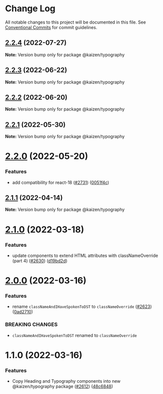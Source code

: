 # Change Log

All notable changes to this project will be documented in this file.
See [Conventional Commits](https://conventionalcommits.org) for commit guidelines.

## [2.2.4](https://github.com/cultureamp/kaizen-design-system/compare/@kaizen/typography@2.2.3...@kaizen/typography@2.2.4) (2022-07-27)

**Note:** Version bump only for package @kaizen/typography





## [2.2.3](https://github.com/cultureamp/kaizen-design-system/compare/@kaizen/typography@2.2.2...@kaizen/typography@2.2.3) (2022-06-22)

**Note:** Version bump only for package @kaizen/typography





## [2.2.2](https://github.com/cultureamp/kaizen-design-system/compare/@kaizen/typography@2.2.1...@kaizen/typography@2.2.2) (2022-06-20)

**Note:** Version bump only for package @kaizen/typography





## [2.2.1](https://github.com/cultureamp/kaizen-design-system/compare/@kaizen/typography@2.2.0...@kaizen/typography@2.2.1) (2022-05-30)

**Note:** Version bump only for package @kaizen/typography





# [2.2.0](https://github.com/cultureamp/kaizen-design-system/compare/@kaizen/typography@2.1.1...@kaizen/typography@2.2.0) (2022-05-20)


### Features

* add compatibility for react-18 ([#2731](https://github.com/cultureamp/kaizen-design-system/issues/2731)) ([0051f4c](https://github.com/cultureamp/kaizen-design-system/commit/0051f4cee82895acc2c2f44fc7bf8063857de57e))





## [2.1.1](https://github.com/cultureamp/kaizen-design-system/compare/@kaizen/typography@2.1.0...@kaizen/typography@2.1.1) (2022-04-14)

**Note:** Version bump only for package @kaizen/typography





# [2.1.0](https://github.com/cultureamp/kaizen-design-system/compare/@kaizen/typography@2.0.0...@kaizen/typography@2.1.0) (2022-03-18)


### Features

* update components to extend HTML attributes with classNameOverride (part 4) ([#2630](https://github.com/cultureamp/kaizen-design-system/issues/2630)) ([d19bd2d](https://github.com/cultureamp/kaizen-design-system/commit/d19bd2d29172d22ea5e6585892164ae84e0927fb))





# [2.0.0](https://github.com/cultureamp/kaizen-design-system/compare/@kaizen/typography@1.1.0...@kaizen/typography@2.0.0) (2022-03-16)


### Features

* rename `classNameAndIHaveSpokenToDST` to `classNameOverride` ([#2623](https://github.com/cultureamp/kaizen-design-system/issues/2623)) ([0ad2710](https://github.com/cultureamp/kaizen-design-system/commit/0ad2710f5e4b9a9d6b5a40ae72741a88669792c1))


### BREAKING CHANGES

* `classNameAndIHaveSpokenToDST` renamed to `classNameOverride`





# 1.1.0 (2022-03-16)


### Features

* Copy Heading and Typography components into new @kaizen/typography package ([#2612](https://github.com/cultureamp/kaizen-design-system/issues/2612)) ([48c6848](https://github.com/cultureamp/kaizen-design-system/commit/48c684850f73f96e6aa9fc0ea1f62cfd28374d73))
